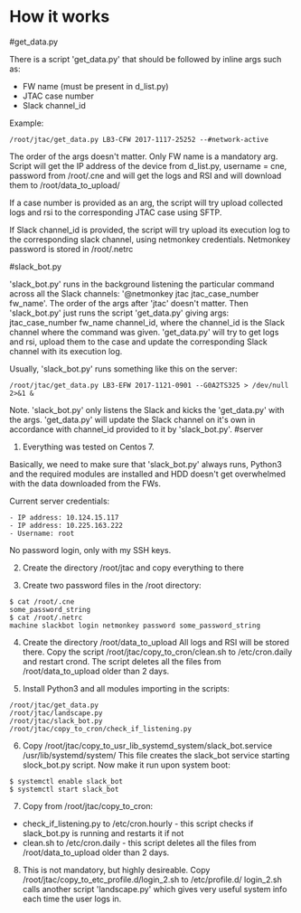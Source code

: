 # How it works
#get_data.py

There is a script 'get_data.py' that should be followed by inline args such as:
- FW name (must be present in d_list.py)
- JTAC case number
- Slack channel_id

Example:
```
/root/jtac/get_data.py LB3-CFW 2017-1117-25252 --#network-active
```

The order of the args doesn't matter. Only FW name is a mandatory arg. Script will get the IP address of the device from d_list.py, username = cne, password from /root/.cne and will get the logs and RSI and will download them to /root/data_to_upload/<FW name>

If a case number is provided as an arg, the script will try upload collected logs and rsi to the corresponding JTAC case using SFTP.

If Slack channel_id is provided, the script will try upload its execution log to the corresponding slack channel, using netmonkey credentials. Netmonkey password is stored in /root/.netrc

#slack_bot.py

'slack_bot.py' runs in the background listening the particular command across all the Slack channels: '@netmonkey jtac jtac_case_number fw_name'. The order of the args after 'jtac' doesn't matter.
Then 'slack_bot.py' just runs the script 'get_data.py' giving args: jtac_case_number fw_name channel_id, where the channel_id is the Slack channel where the command was given. 'get_data.py' will try to get logs and rsi, upload them to the case and update the corresponding Slack channel with its execution log.

Usually, 'slack_bot.py' runs something like this on the server:
```
/root/jtac/get_data.py LB3-EFW 2017-1121-0901 --G0A2TS325 > /dev/null 2>&1 &
```
Note. 'slack_bot.py' only listens the Slack and kicks the 'get_data.py' with the args. 'get_data.py' will update the Slack channel on it's own in accordance with channel_id provided to it by 'slack_bot.py'.
#server

1) Everything was tested on Centos 7.

Basically, we need to make sure that 'slack_bot.py' always runs, Python3 and the required modules are installed and HDD doesn't get overwhelmed with the data downloaded from the FWs.

Current server credentials:
```
- IP address: 10.124.15.117
- IP address: 10.225.163.222
- Username: root
```

No password login, only with my SSH keys.

2) Create the directory /root/jtac and copy everything to there

3) Create two password files in the /root directory:

```
$ cat /root/.cne
some_password_string
$ cat /root/.netrc
machine slackbot login netmonkey password some_password_string
```

4) Create the directory /root/data_to_upload
All logs and RSI will be stored there.
Copy the script /root/jtac/copy_to_cron/clean.sh to /etc/cron.daily and restart crond. The script deletes all the files from /root/data_to_upload older than 2 days.

5) Install Python3 and all modules importing in the scripts:
```
/root/jtac/get_data.py
/root/jtac/landscape.py
/root/jtac/slack_bot.py
/root/jtac/copy_to_cron/check_if_listening.py
```

6) Copy /root/jtac/copy_to_usr_lib_systemd_system/slack_bot.service /usr/lib/systemd/system/
This file creates the slack_bot service starting slock_bot.py script. Now make it run upon system boot:
```
$ systemctl enable slack_bot
$ systemctl start slack_bot
```

7) Copy from /root/jtac/copy_to_cron:
- check_if_listening.py to /etc/cron.hourly - this script checks if slack_bot.py is running and restarts it if not
- clean.sh to /etc/cron.daily - this script deletes all the files from /root/data_to_upload older than 2 days.

8) This is not mandatory, but highly desireable. Copy /root/jtac/copy_to_etc_profile.d/login_2.sh to /etc/profile.d/
login_2.sh calls another script 'landscape.py' which gives very useful system info each time the user logs in. 
